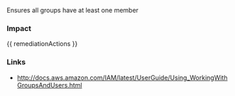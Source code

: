 
Ensures all groups have at least one member

### Impact
<!-- Add Impact here -->

<!-- DO NOT CHANGE -->
{{ remediationActions }}

### Links
- http://docs.aws.amazon.com/IAM/latest/UserGuide/Using_WorkingWithGroupsAndUsers.html


